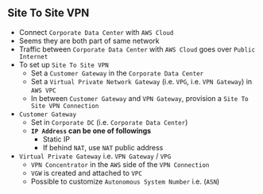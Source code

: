 ## Site To Site VPN

- Connect `Corporate Data Center` with `AWS Cloud`
- Seems they are both part of same network
- Traffic between `Corporate Data Center` with `AWS Cloud` goes over `Public Internet`
- To set up `Site To Site VPN`
  - Set a `Customer Gateway` in the `Corporate Data Center`
  - Set a `Virtual Private Network Gateway` (i.e. `VPG`, i.e. `VPN Gateway`) in `AWS VPC`
  - In between `Customer Gateway` and `VPN Gateway`, provision a `Site To Site VPN Connection`
- `Customer Gateway`
  - Set in `Corporate DC` (i.e. `Corporate Data Center`)
  - **`IP Address` can be one of followings**
    - Static IP
    - If behind `NAT`, use `NAT` public address
- `Virtual Private Gateway` i.e. `VPN Gateway` / `VPG`
  - `VPN Concentrator` in the `AWS` side of the `VPN Connection`
  - `VGW` is created and attached to `VPC`
  - Possible to customize `Autonomous System Number` i.e. (`ASN`)
